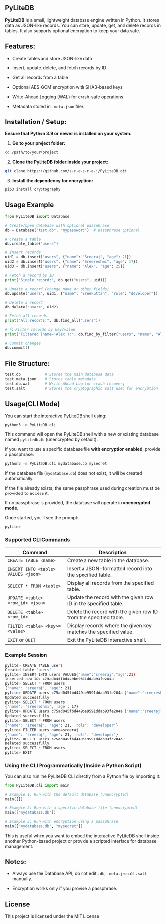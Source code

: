 ## PyLiteDB

**PyLiteDB** is a small, lightweight database engine written in Python. It stores data as JSON-like records. You can store, update, get, and delete records in tables. It also supports optional encryption to keep your data safe.

## Features:

- Create tables and store JSON-like data

- Insert, update, delete, and fetch records by ID

- Get all records from a table

- Optional AES-GCM encryption with SHA3-based keys

- Write-Ahead Logging (WAL) for crash-safe operations

- Metadata stored in `.meta.json` files

## Installation / Setup:
**Ensure that Python 3.9 or newer is installed on your system.**

1. **Go to your project folder:**
```bash
cd /path/to/your/project
```
2. **Clone the PyLiteDB folder inside your project:**
```bash
git clone https://github.com/s-r-e-e-r-a-j/PyLiteDB.git
```
3. **Install the dependency for encryption:**
```bash
pip3 install cryptography
```
## Usage Example

```python
from PyLiteDB import Database

# Create/open database with optional passphrase
db = Database("test.db", "mypassword")  # passphrase optional

# Create a table
db.create_table("users")

# Insert records
uid1 = db.insert("users", {"name": "Sreeraj", "age": 21})
uid2 = db.insert("users", {"name": "Sreereshmi", "age": 17})
uid3 = db.insert("users", {"name": "Alex", "age": 25})

# Fetch a record by ID
print("Single record:", db.get("users", uid1))

# Update a record (change name or other fields)
db.update("users", uid1, {"name": "Sreekuttan", "role": "developer"})

# Delete a record
db.delete("users", uid2)

# Fetch all records
print("All records:", db.find_all("users"))

# 🔍 Filter records by key/value
print("Filtered (name='Alex'):", db.find_by_filter("users", "name", "Alex"))

# Commit changes
db.commit()

```

## File Structure:
```bash
test.db           # Stores the main database data
test.meta.json    # Stores table metadata
test.db.wal       # Write-Ahead Log for crash recovery
test.salt         # Stores the cryptographic salt used for encryption
```

## Usage(CLI Mode) 

You can start the interactive PyLiteDB shell using:
```bash
python3 -m PyLiteDB.cli
```
This command will open the PyLiteDB shell with a new or existing database named `pylitedb.db` (unencrypted by default).

If you want to use a specific database file **with encryption enabled**, provide a passphrase:
```bash
python3 -m PyLiteDB.cli mydatabase.db mysecret
```

If the database file (`mydatabase.db`) does not exist, it will be created automatically.

If the file already exists, the same passphrase used during creation must be provided to access it.

If no passphrase is provided, the database will operate in **unencrypted mode**.

Once started, you’ll see the prompt:
```bash
pylite>
```

### Supported CLI Commands

| Command                                   | Description                                                          |
|-------------------------------------------|----------------------------------------------------------------------|
| `CREATE TABLE <name>`                     | Create a new table in the database.                                  |
| `INSERT INTO <table> VALUES <json>`       | Insert a JSON-formatted record into the specified table.             |
| `SELECT * FROM <table>`                   | Display all records from the specified table.                        |
| `UPDATE <table> <row_id> <json>`          | Update the record with the given row ID in the specified table.      |
| `DELETE <table> <row_id>`                 | Delete the record with the given row ID from the specified table.    |
| `FILTER <table> <key>=<value>`            | Display records where the given key matches the specified value.     |
| `EXIT` or `QUIT`                          | Exit the PyLiteDB interactive shell.                                 |

### Example Session 
```bash
pylite> CREATE TABLE users
Created table 'users'
pylite> INSERT INTO users VALUES{"name":"sreeraj","age":21}
Inserted row ID: c75ad045fbd449be9591ddab93fe204a
pylite> SELECT * FROM users
{'name': 'sreeraj', 'age': 21}
pylite> UPDATE users c75ad045fbd449be9591ddab93fe204a {"name":"sreereshmi","age":17}
Updated successfully
pylite> SELECT * FROM users
{'name': 'sreereshmi', 'age': 17}
pylite> UPDATE users c75ad045fbd449be9591ddab93fe204a {"name":"sreeraj","age":21,"role":"developer"}
Updated successfully
pylite> SELECT * FROM users
{'name': 'sreeraj', 'age': 21, 'role': 'developer'}
pylite> FILTER users name=sreeraj
{'name': 'sreeraj', 'age': 21, 'role': 'developer'}
pylite> DELETE users c75ad045fbd449be9591ddab93fe204a
Deleted successfully
pylite> SELECT * FROM users
pylite> EXIT
```

### Using the CLI Programmatically (Inside a Python Script)

You can also run the PyLiteDB CLI directly from a Python file by importing it:
```python
from PyLiteDB.cli import main

# Example 1: Run with the default database (unencrypted)
main([])

# Example 2: Run with a specific database file (unencrypted)
main(["mydatabase.db"])

# Example 3: Run with encryption using a passphrase
main(["mydatabase.db", "mysecret"])
```

This is useful when you want to embed the interactive PyLiteDB shell inside another Python-based project or provide a scripted interface for database management.

## Notes:

- Always use the Database API; do not edit `.db`, `.meta.json` or `.salt` manually.

- Encryption works only if you provide a passphrase.

## License
This project is licensed under the MIT License
